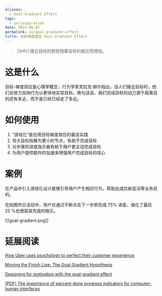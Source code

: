 ```yaml
---
aliases:
  - Goal-Gradient Effect
tags:
  - ux/inspiration
date: 2023-06-07
permalink: ux/goal-gradient-effect
title: 目标梯度效应 Goal-Gradient Effect
---
```

>[!info] 接近目标的趋势随着目标的接近而增加。

# 这是什么

目标-梯度效应是心理学概念，行为学家克拉克·赫尔指出，当人们接近目标时，他们会努力加快行为以更快地实现目标。换句话说，我们完成目标的动力源于距离目的还有多近，而不是已经已经走了多远。

# 如何使用

1. “游戏化”是应用目标梯度效应的最佳实践  
2. 将大目标拆解为更小的节点，有助于完成目标  
3. 分步骤的进度指示器有助于用户更主动完成目标  
4. 为用户提供额外的加速来增强用户完成目标的信心

# 案例

在产品中引入游戏化设计能够引导用户产生相应行为，帮助达成拉新促活等业务目的。

在如图所示活动中，用户仅通过不断点击下一步即完成 75% 进度，强化了最后 25 %也很容易完成的暗示。

![[goal-gradient.png]]

# 延展阅读

[How Uber uses psychology to perfect their customer experience](https://medium.com/choice-hacking/how-uber-uses-psychology-to-perfect-their-customer-experience-d6c440285029)

[Moving the Finish Line: The Goal Gradient Hypothesis](https://fs.blog/2016/10/goal-gradient-hypothesis/)

[Designing for motivation with the goal-gradient effect](https://uxdesign.cc/designing-for-motivation-with-the-goal-gradient-effect-c873cdf58beb)

[(PDF) The importance of percent-done progress indicators for computer-human interfaces](https://www.researchgate.net/publication/234791131_The_importance_of_percent-done_progress_indicators_for_computer-human_interfaces)